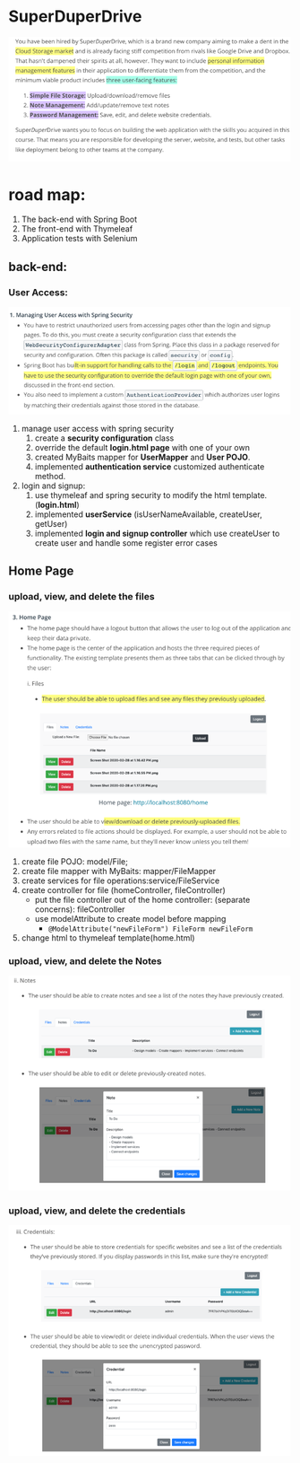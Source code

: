 # SuperDuperDrive
![img.png](Notes/roadmap.png)
# road map:
1. The back-end with Spring Boot
2. The front-end with Thymeleaf
3. Application tests with Selenium
## back-end:
### User Access:
![img.png](Notes/UserAccessTask.png)
1. manage user access with spring security
   1. create a **security configuration** class
   2. override the default **login.html page** with one of your own
   3. created MyBaits mapper for **UserMapper** and **User POJO**. 
   4. implemented **authentication service** customized authenticate method.
2. login and signup:
   1. use thymeleaf and spring security to modify the html template.(**login.html**)
   2. implemented **userService** (isUserNameAvailable, createUser, getUser)
   3. implemented **login and signup controller** which use createUser to create user and handle some register error cases
   
## Home Page
### upload, view, and delete the files
![img.png](Notes/home1.png)
1. create file POJO: model/File; 
2. create file mapper with MyBaits: mapper/FileMapper  
3. create services for file operations:service/FileService
4. create controller for file (homeController, fileController)
   - put the file controller out of the home controller: (separate concerns): fileController
   - use modelAttribute to create model before mapping  
      - ``@ModelAttribute("newFileForm") FileForm newFileForm``
5. change html to thymeleaf template(home.html)  
### upload, view, and delete the Notes
![img_1.png](Notes/home2.png)
### upload, view, and delete the credentials
![img_2.png](Notes/home3.png)